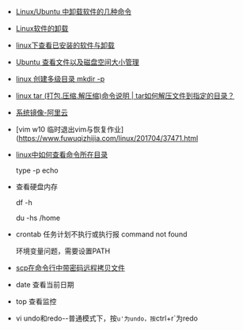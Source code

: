 * [Linux/Ubuntu 中卸载软件的几种命令](https://blog.csdn.net/dzjian_/article/details/79768813)

* [Linux软件的卸载](https://www.cnblogs.com/propheteia/archive/2012/06/26/2563383.html)

* [linux下查看已安装的软件与卸载](https://blog.csdn.net/qq_22075041/article/details/78855849)

* [Ubuntu 查看文件以及磁盘空间大小管理](https://www.cnblogs.com/adolfmc/archive/2013/02/16/2913801.html)

* [linux 创建多级目录 mkdir -p](https://blog.csdn.net/helllochun/article/details/41543907)

* [linux tar (打包.压缩.解压缩)命令说明 | tar如何解压文件到指定的目录？](https://www.cnblogs.com/52linux/archive/2012/03/04/2379738.html)

* [系统镜像-阿里云](https://opsx.alibaba.com/mirror)

* [vim w10 临时退出vim与恢复作业](https://www.fuwuqizhijia.com/linux/201704/37471.html

* [linux中如何查看命令所在目录](https://jingyan.baidu.com/article/4ae03de3e05edf3efe9e6b7c.html)
  
  type -p echo
  
* 查看硬盘内存
  
  df -h
  
  du -hs /home
  
* crontab 任务计划不执行或执行报 command not found
  
  环境变量问题，需要设置PATH
  
* [scp在命令行中带密码远程拷贝文件](https://blog.csdn.net/lym152898/article/details/79738856) 

* date 查看当前日期

* top 查看监控

* vi undo和redo--普通模式下，按`u'为undo，按`ctrl+r`为redo
